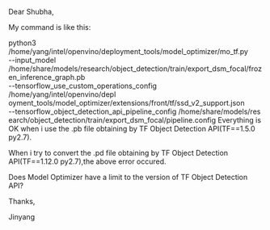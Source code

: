 Dear Shubha,

My command is like this:

python3 /home/yang/intel/openvino/deployment_tools/model_optimizer/mo_tf.py \
   --input_model \
/home/share/models/research/object_detection/train/export_dsm_focal/frozen_inference_graph.pb \
  --tensorflow_use_custom_operations_config /home/yang/intel/openvino/depl    oyment_tools/model_optimizer/extensions/front/tf/ssd_v2_support.json \
  --tensorflow_object_detection_api_pipeline_config /home/share/models/res    earch/object_detection/train/export_dsm_focal/pipeline.config
Everything is OK when i use the .pb file obtaining by TF Object Detection API(TF==1.5.0 py2.7).

When i try to convert the .pd file obtaining by TF Object Detection API(TF==1.12.0 py2.7),the above error occured.

Does Model Optimizer have a limit to the version of TF Object Detection API?

Thanks,

Jinyang
